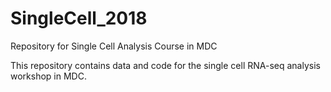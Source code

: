 # SingleCell_2018
Repository for Single Cell Analysis Course in MDC

This repository contains data and code for the single cell RNA-seq analysis workshop in MDC.
